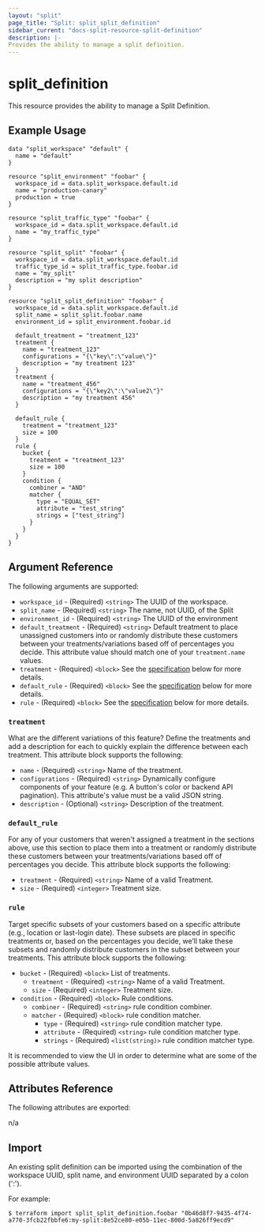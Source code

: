```yaml
---
layout: "split"
page_title: "Split: split_split_definition"
sidebar_current: "docs-split-resource-split-definition"
description: |-
Provides the ability to manage a split definition.
---
```


# split_definition

This resource provides the ability to manage a Split Definition.

## Example Usage

```hcl-terraform
data "split_workspace" "default" {
  name = "default"
}

resource "split_environment" "foobar" {
  workspace_id = data.split_workspace.default.id
  name = "production-canary"
  production = true
}

resource "split_traffic_type" "foobar" {
  workspace_id = data.split_workspace.default.id
  name = "my_traffic_type"
}

resource "split_split" "foobar" {
  workspace_id = data.split_workspace.default.id
  traffic_type_id = split_traffic_type.foobar.id
  name = "my_split"
  description = "my split description"
}

resource "split_split_definition" "foobar" {
  workspace_id = data.split_workspace.default.id
  split_name = split_split.foobar.name
  environment_id = split_environment.foobar.id

  default_treatment = "treatment_123"
  treatment {
    name = "treatment_123"
    configurations = "{\"key\":\"value\"}"
    description = "my treatment 123"
  }
  treatment {
    name = "treatment_456"
    configurations = "{\"key2\":\"value2\"}"
    description = "my treatment 456"
  }

  default_rule {
    treatment = "treatment_123"
    size = 100
  }
  rule {
    bucket {
      treatment = "treatment_123"
      size = 100
    }
    condition {
      combiner = "AND"
      matcher {
        type = "EQUAL_SET"
        attribute = "test_string"
        strings = ["test_string"]
      }
    }
  }
}
```

## Argument Reference

The following arguments are supported:

* `workspace_id` - (Required) `<string>` The UUID of the workspace.
* `split_name` - (Required) `<string>` The name, not UUID, of the Split
* `environment_id` - (Required) `<string>` The UUID of the environment
* `default_treatment` - (Required) `<string>` Default treatment to place unassigned customers into or randomly distribute
  these customers between your treatments/variations based off of percentages you decide. This attribute value should
  match one of your `treatment.name` values.
* `treatment` - (Required) `<block>` See the [specification](#treatment) below for more details.
* `default_rule` - (Required) `<block>` See the [specification](#default_rule) below for more details.
* `rule` - (Required) `<block>` See the [specification](#rule) below for more details.

### `treatment`

What are the different variations of this feature? Define the treatments and add a description for each to quickly
explain the difference between each treatment. This attribute block supports the following:

* `name` - (Required) `<string>` Name of the treatment.
* `configurations` - (Required) `<string>` Dynamically configure components of your feature (e.g. A button's color or backend API pagination).
  This attribute's value must be a valid JSON string.
* `description` - (Optional) `<string>` Description of the treatment.

### `default_rule`

For any of your customers that weren't assigned a treatment in the sections above,
use this section to place them into a treatment or randomly distribute these customers between your treatments/variations
based off of percentages you decide. This attribute block supports the following:

* `treatment` - (Required) `<string>` Name of a valid Treatment.
* `size` - (Required) `<integer>` Treatment size.

### `rule`

Target specific subsets of your customers based on a specific attribute (e.g., location or last-login date). These subsets
are placed in specific treatments or, based on the percentages you decide, we’ll take these subsets and randomly distribute
customers in the subset between your treatments. This attribute block supports the following:

* `bucket` - (Required) `<block>` List of treatments.
  * `treatment` - (Required) `<string>` Name of a valid Treatment.
  * `size` - (Required) `<integer>` Treatment size.
* `condition` - (Required) `<block>` Rule conditions.
  * `combiner` - (Required) `<string>` rule condition combiner.
  * `matcher` - (Required) `<block>` rule condition matcher.
    * `type` - (Required) `<string>` rule condition matcher type.
    * `attribute` - (Required) `<string>` rule condition matcher type.
    * `strings` - (Required) `<list(string)>` rule condition matcher type.

It is recommended to view the UI in order to determine what are some of the possible attribute values.

## Attributes Reference

The following attributes are exported:

n/a

## Import

An existing split definition can be imported using the combination of the workspace UUID, split name, and environment UUID
separated by a colon (':').

For example:

```shell script
$ terraform import split_split_definition.foobar "0b46d8f7-9435-4f74-a770-3fcb22fbbfe6:my-split:8e52ce80-e05b-11ec-800d-5a826ff9ecd9"
```